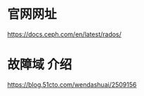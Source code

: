 
# 官网网址
https://docs.ceph.com/en/latest/rados/

# 故障域 介绍
https://blog.51cto.com/wendashuai/2509156


